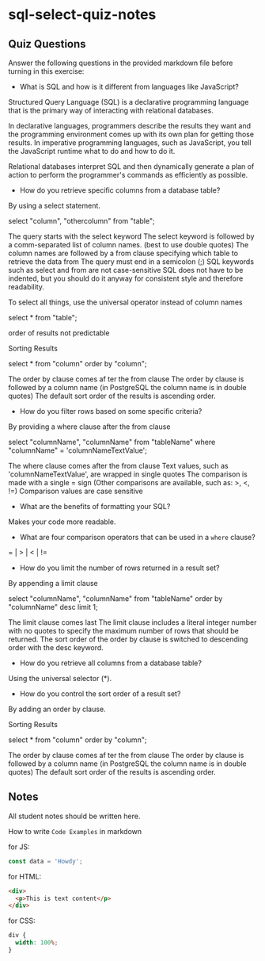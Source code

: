 # sql-select-quiz-notes

## Quiz Questions

Answer the following questions in the provided markdown file before turning in this exercise:

- What is SQL and how is it different from languages like JavaScript?

Structured Query Language (SQL) is a declarative programming language that is the primary way of interacting with relational databases.

In declarative languages, programmers describe the results they want and the programming environment comes up with its own plan for getting those results.
In imperative programming languages, such as JavaScript, you tell the JavaScript runtime what to do and how to do it.

Relational databases interpret SQL and then dynamically generate a plan of action to perform the programmer's commands as efficiently as possible.

- How do you retrieve specific columns from a database table?

By using a select statement.

select "column",
"othercolumn"
from "table";

The query starts with the select keyword
The select keyword is followed by a comm-separated list of column names. (best to use double quotes)
The column names are followed by a from clause specifying which table to retrieve the data from
The query must end in a semicolon (;)
SQL keywords such as select and from are not case-sensitive
SQL does not have to be indented, but you should do it anyway for consistent style and therefore readability.

To select all things, use the universal operator instead of column names

select \*
from "table";

order of results not predictable

Sorting Results

select \*
from "column"
order by "column";

The order by clause comes af ter the from clause
The order by clause is followed by a column name (in PostgreSQL the column name is in double quotes)
The default sort order of the results is ascending order.

- How do you filter rows based on some specific criteria?

By providing a where clause after the from clause

select "columnName",
"columnName"
from "tableName"
where "columnName" = 'columnNameTextValue';

The where clause comes after the from clause
Text values, such as 'columnNameTextValue', are wrapped in single quotes
The comparison is made with a single = sign (Other comparisons are available, such as: >, <, !=)
Comparison values are case sensitive

- What are the benefits of formatting your SQL?

Makes your code more readable.

- What are four comparison operators that can be used in a `where` clause?

= | > | < | !=

- How do you limit the number of rows returned in a result set?

By appending a limit clause

select "columnName",
"columnName"
from "tableName"
order by "columnName" desc
limit 1;

The limit clause comes last
The limit clause includes a literal integer number with no quotes to specify the maximum number of rows that should be returned.
The sort order of the order by clause is switched to descending order with the desc keyword.

- How do you retrieve all columns from a database table?

Using the universal selector (\*).

- How do you control the sort order of a result set?

By adding an order by clause.

Sorting Results

select \*
from "column"
order by "column";

The order by clause comes af ter the from clause
The order by clause is followed by a column name (in PostgreSQL the column name is in double quotes)
The default sort order of the results is ascending order.

## Notes

All student notes should be written here.

How to write `Code Examples` in markdown

for JS:

```javascript
const data = 'Howdy';
```

for HTML:

```html
<div>
  <p>This is text content</p>
</div>
```

for CSS:

```css
div {
  width: 100%;
}
```
